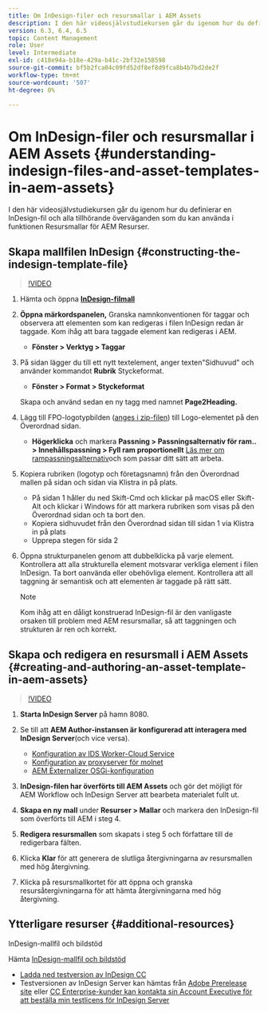 ```yaml
---
title: Om InDesign-filer och resursmallar i AEM Assets
description: I den här videosjälvstudiekursen går du igenom hur du definierar en InDesign-fil och alla tillhörande överväganden som du kan använda i funktionen Resursmallar för AEM Resurser.
version: 6.3, 6.4, 6.5
topic: Content Management
role: User
level: Intermediate
exl-id: c418e94a-b18e-429a-b41c-2bf32e158598
source-git-commit: bf5b2fca04c09fd52df8ef8d9fca8b4b7bd2de2f
workflow-type: tm+mt
source-wordcount: '507'
ht-degree: 0%

---
```


# Om InDesign-filer och resursmallar i AEM Assets {#understanding-indesign-files-and-asset-templates-in-aem-assets}

I den här videosjälvstudiekursen går du igenom hur du definierar en InDesign-fil och alla tillhörande överväganden som du kan använda i funktionen Resursmallar för AEM Resurser.

## Skapa mallfilen InDesign {#constructing-the-indesign-template-file}

>[!VIDEO](https://video.tv.adobe.com/v/19293/?quality=9&learn=on)

1. Hämta och öppna [**InDesign-filmall**](assets/asset-templates-tutorial-video--supporting-files.zip)
2. **Öppna märkordspanelen,** Granska namnkonventionen för taggar och observera att elementen som kan redigeras i filen InDesign redan är taggade. Kom ihåg att bara taggade element kan redigeras i AEM.

   * **Fönster > Verktyg > Taggar**

3. På sidan lägger du till ett nytt textelement, anger texten&quot;Sidhuvud&quot; och använder kommandot **Rubrik** Styckeformat.

   * **Fönster > Format > Styckeformat**

   Skapa och använd sedan en ny tagg med namnet **Page2Heading.**

4. Lägg till FPO-logotypbilden ([anges i zip-filen](assets/asset-templates-tutorial-video--supporting-files.zip)) till Logo-elementet på den Överordnad sidan.

   * **Högerklicka** och markera **Passning > Passningsalternativ för ram.. > Innehållspassning > Fyll ram proportionellt**
   [Läs mer om rampassningsalternativ](https://helpx.adobe.com/indesign/using/frames-objects.html#fitting_objects_to_frames)och som passar ditt sätt att arbeta.

5. Kopiera rubriken (logotyp och företagsnamn) från den Överordnad mallen på sidan och sidan via Klistra in på plats.

   * På sidan 1 håller du ned Skift-Cmd och klickar på macOS eller Skift-Alt och klickar i Windows för att markera rubriken som visas på den Överordnad sidan och ta bort den.
   * Kopiera sidhuvudet från den Överordnad sidan till sidan 1 via Klistra in på plats
   * Upprepa stegen för sida 2

6. Öppna strukturpanelen genom att dubbelklicka på varje element. Kontrollera att alla strukturella element motsvarar verkliga element i filen InDesign. Ta bort oanvända eller obehövliga element. Kontrollera att all taggning är semantisk och att elementen är taggade på rätt sätt.

   >[!NOTE]
   >
   >Kom ihåg att en dåligt konstruerad InDesign-fil är den vanligaste orsaken till problem med AEM resursmallar, så att taggningen och strukturen är ren och korrekt.

## Skapa och redigera en resursmall i AEM Assets {#creating-and-authoring-an-asset-template-in-aem-assets}

>[!VIDEO](https://video.tv.adobe.com/v/19294/?quality=9&learn=on)

1. **Starta InDesign Server** på hamn 8080.
2. Se till att **AEM Author-instansen är konfigurerad att interagera med InDesign Server**(och vice versa).

   * [Konfiguration av IDS Worker-Cloud Service](http://localhost:4502/etc/cloudservices/proxy/ids.html)
   * [Konfiguration av proxyserver för molnet](http://localhost:4502/etc/cloudservices/proxy.html)
   * [AEM Externalizer OSGi-konfiguration](http://localhost:4502/system/console/configMgr)

3. **InDesign-filen har överförts till AEM Assets** och gör det möjligt för AEM Workflow och InDesign Server att bearbeta materialet fullt ut.
4. **Skapa en ny mall** under **Resurser > Mallar** och markera den InDesign-fil som överförts till AEM i steg 4.
5. **Redigera resursmallen** som skapats i steg 5 och författare till de redigerbara fälten.
6. Klicka **Klar** för att generera de slutliga återgivningarna av resursmallen med hög återgivning.
7. Klicka på resursmallkortet för att öppna och granska resursåtergivningarna för att hämta återgivningarna med hög återgivning.

## Ytterligare resurser {#additional-resources}

InDesign-mallfil och bildstöd

Hämta [InDesign-mallfil och bildstöd](assets/asset-templates-tutorial-video--supporting-files-1.zip)

* [Ladda ned testversion av InDesign CC](https://creative.adobe.com/products/download/indesign)
* Testversionen av InDesign Server kan hämtas från [Adobe Prerelease site](https://www.adobeprerelease.com/) eller [CC Enterprise-kunder kan kontakta sin Account Executive för att beställa min testlicens för InDesign Server](https://www.adobe.com/products/indesignserver/faq.html)
